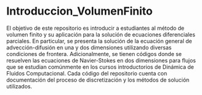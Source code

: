 # Introduccion_VolumenFinito
El objetivo de este repositorio es introducir a estudiantes al método de volumen finito y su aplicación para la solución de ecuaciones diferenciales parciales. En particular, se presenta la solución de la ecuación general de advección-difusión en una y dos dimensiones utilizando diversas condiciones de frontera. Adicionalmente, se tienen códigos donde se resuelven las ecuaciones de Navier-Stokes en dos dimensiones para flujos que se estudian comúnmente en los cursos introductorios de Dinámica de Fluidos Computacional. Cada código del repositorio cuenta con documentación del proceso de discretización y los métodos de solución utilizados.
